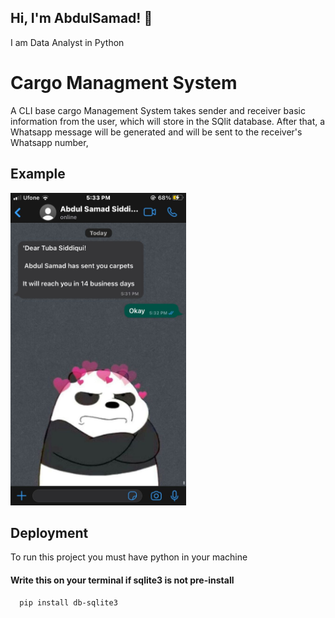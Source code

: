 
## Hi, I'm AbdulSamad! 🤍
I am Data Analyst in Python


# Cargo Managment System


A CLI base cargo Management System takes sender and receiver basic information from the user, which will store in the SQlit database.
After that, a Whatsapp message will be generated and will be sent to the receiver's Whatsapp number,


## Example
<img src='cargo/eg.jpg' height=500>




## Deployment

To run this project you must have python in your machine

#### Write this on your terminal if sqlite3 is not pre-install
```bash
  pip install db-sqlite3
```




